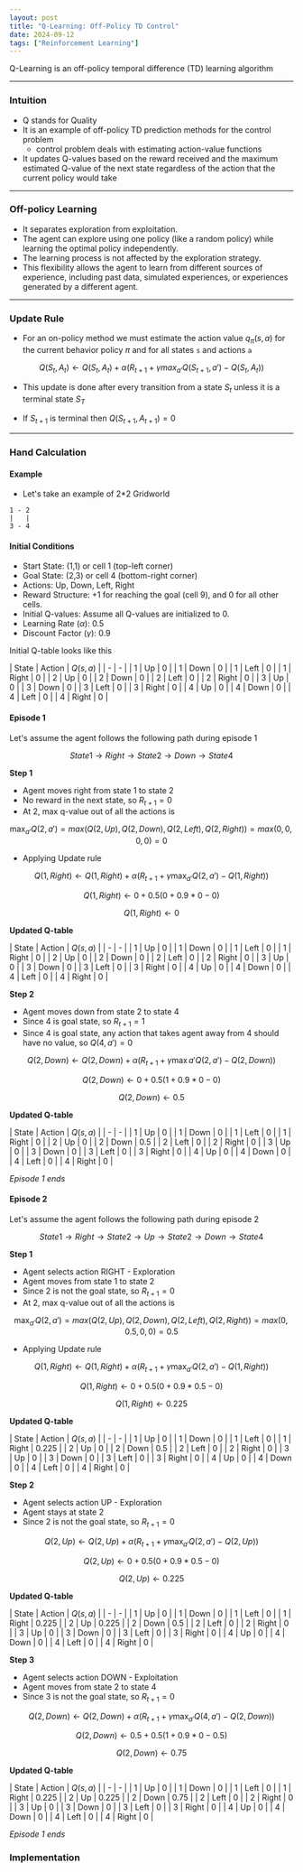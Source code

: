 ```yaml
---
layout: post
title: "Q-Learning: Off-Policy TD Control"
date: 2024-09-12
tags: ["Reinforcement Learning"]
---
```


Q-Learning is an off-policy temporal difference (TD) learning algorithm

---
### Intuition

- Q stands for Quality
- It is an example of off-policy TD prediction methods for the control problem
    - control problem deals with estimating action-value functions
-  It updates Q-values based on the reward received and the maximum estimated Q-value of the next state regardless of the action that the current policy would take

---

### Off-policy Learning

- It separates exploration from exploitation. 
- The agent can explore using one policy (like a random policy) while learning the optimal policy independently. 
- The learning process is not affected by the exploration strategy.
- This flexibility allows the agent to learn from different sources of experience, including past data, simulated experiences, or experiences generated by a different agent.

---

### Update Rule

- For an on-policy method we must estimate the action value $q_{\pi}(s, a)$ for the current behavior policy $\pi$ and for all states `s` and actions `a`

$$ {Q}(S_t,A_t) \leftarrow {Q}(S_t,A_t) + \alpha \left (R_{t+1} + \gamma max_{a'}Q(S_{t+1},a') - {Q}(S_t,A_t) \right ) $$

- This update is done after every transition from a state $S_t$ unless it is a terminal state $S_T$

- If $S_{t+1}$ is terminal then $Q(S_{t+1},A_{t+1}) = 0$

---

### Hand Calculation

#### Example

- Let's take an example of 2*2 Gridworld 

```
1 - 2
|   |
3 - 4
```

#### Initial Conditions
- Start State: (1,1) or cell 1 (top-left corner)
- Goal State: (2,3) or cell 4 (bottom-right corner)
- Actions: Up, Down, Left, Right
- Reward Structure: +1 for reaching the goal (cell 9), and 0 for all other cells.
- Initial Q-values: Assume all Q-values are initialized to 0.
- Learning Rate ($\alpha$): 0.5
- Discount Factor ($\gamma$): 0.9

Initial Q-table looks like this

| State | Action | $Q(s,a)$ |
| - | - |
| 1 | Up | 0 |
| 1 | Down | 0 |
| 1 | Left | 0 |
| 1 | Right | 0 |
| 2 | Up | 0 |
| 2 | Down | 0 |
| 2 | Left | 0 |
| 2 | Right | 0 |
| 3 | Up | 0 |
| 3 | Down | 0 |
| 3 | Left | 0 |
| 3 | Right | 0 |
| 4 | Up | 0 |
| 4 | Down | 0 |
| 4 | Left | 0 |
| 4 | Right | 0 |

#### Episode 1

Let's assume the agent follows the following path during episode 1

$$ State 1 \rightarrow Right \rightarrow State 2 \rightarrow Down \rightarrow State 4 $$

**Step 1**

- Agent moves right from state 1 to state 2
- No reward in the next state, so $R_{t+1} = 0$
- At 2, max q-value out of all the actions is 

$$ \max_{a'} Q(2,a') = max(Q(2,Up), Q(2,Down), Q(2,Left),Q(2,Right)) = max(0,0,0,0) = 0 $$

- Applying Update rule

$$ {Q}(1,Right) \leftarrow {Q}(1,Right) + \alpha \left (R_{t+1} + \gamma \max_{a'} Q(2,a') - {Q}(1,Right) \right ) $$

$$ {Q}(1,Right) \leftarrow 0 + 0.5(0 + 0.9*0 - 0) $$

$$ {Q}(1,Right) \leftarrow 0 $$

**Updated Q-table**

| State | Action | $Q(s,a)$ |
| - | - |
| 1 | Up | 0 |
| 1 | Down | 0 |
| 1 | Left | 0 |
| 1 | Right | 0 |
| 2 | Up | 0 |
| 2 | Down | 0 |
| 2 | Left | 0 |
| 2 | Right | 0 |
| 3 | Up | 0 |
| 3 | Down | 0 |
| 3 | Left | 0 |
| 3 | Right | 0 |
| 4 | Up | 0 |
| 4 | Down | 0 |
| 4 | Left | 0 |
| 4 | Right | 0 |

**Step 2**

- Agent moves down from state 2 to state 4
- Since 4 is goal state, so $R_{t+1} = 1$
- Since 4 is goal state, any action that takes agent away from 4 should have no value, so $Q(4,a') = 0$

$$ {Q}(2,Down) \leftarrow {Q}(2,Down) + \alpha \left (R_{t+1} + \gamma \max{a'} Q(2,a') - {Q}(2,Down) \right ) $$

$$ {Q}(2,Down) \leftarrow 0 + 0.5(1 + 0.9*0 - 0) $$

$$ {Q}(2,Down) \leftarrow 0.5 $$

**Updated Q-table**

| State | Action | $Q(s,a)$ |
| - | - |
| 1 | Up | 0 |
| 1 | Down | 0 |
| 1 | Left | 0 |
| 1 | Right | 0 |
| 2 | Up | 0 |
| 2 | Down | 0.5 |
| 2 | Left | 0 |
| 2 | Right | 0 |
| 3 | Up | 0 |
| 3 | Down | 0 |
| 3 | Left | 0 |
| 3 | Right | 0 |
| 4 | Up | 0 |
| 4 | Down | 0 |
| 4 | Left | 0 |
| 4 | Right | 0 |

_Episode 1 ends_


#### Episode 2

Let's assume the agent follows the following path during episode 2

$$ State 1 \rightarrow Right \rightarrow State 2 \rightarrow Up \rightarrow State 2 \rightarrow Down \rightarrow State 4 $$

**Step 1**

- Agent selects action RIGHT - Exploration
- Agent moves from state 1 to state 2
- Since 2 is not the goal state, so $R_{t+1} = 0$
- At 2, max q-value out of all the actions is 

$$ \max_{a'} Q(2,a') = max(Q(2,Up), Q(2,Down), Q(2,Left),Q(2,Right)) = max(0,0.5,0,0) = 0.5 $$

- Applying Update rule

$$ {Q}(1,Right) \leftarrow {Q}(1,Right) + \alpha \left (R_{t+1} + \gamma \max_{a'} Q(2,a') - {Q}(1,Right) \right ) $$

$$ {Q}(1,Right) \leftarrow 0 + 0.5(0 + 0.9*0.5 - 0) $$

$$ {Q}(1,Right) \leftarrow 0.225 $$

**Updated Q-table**

| State | Action | $Q(s,a)$ |
| - | - |
| 1 | Up | 0 |
| 1 | Down | 0 |
| 1 | Left | 0 |
| 1 | Right | 0.225 |
| 2 | Up | 0 |
| 2 | Down | 0.5 |
| 2 | Left | 0 |
| 2 | Right | 0 |
| 3 | Up | 0 |
| 3 | Down | 0 |
| 3 | Left | 0 |
| 3 | Right | 0 |
| 4 | Up | 0 |
| 4 | Down | 0 |
| 4 | Left | 0 |
| 4 | Right | 0 |

**Step 2**

- Agent selects action UP - Exploration
- Agent stays at state 2
- Since 2 is not the goal state, so $R_{t+1} = 0$

$$ {Q}(2,Up) \leftarrow {Q}(2,Up) + \alpha \left (R_{t+1} + \gamma \max_{a'} Q(2,a') - {Q}(2,Up) \right ) $$

$$ {Q}(2,Up) \leftarrow 0 + 0.5(0 + 0.9*0.5 - 0) $$

$$ {Q}(2,Up) \leftarrow 0.225 $$

**Updated Q-table**

| State | Action | $Q(s,a)$ |
| - | - |
| 1 | Up | 0 |
| 1 | Down | 0 |
| 1 | Left | 0 |
| 1 | Right | 0.225 |
| 2 | Up | 0.225 |
| 2 | Down | 0.5 |
| 2 | Left | 0 |
| 2 | Right | 0 |
| 3 | Up | 0 |
| 3 | Down | 0 |
| 3 | Left | 0 |
| 3 | Right | 0 |
| 4 | Up | 0 |
| 4 | Down | 0 |
| 4 | Left | 0 |
| 4 | Right | 0 |

**Step 3**

- Agent selects action DOWN - Exploitation
- Agent moves from state 2 to state 4
- Since 3 is not the goal state, so $R_{t+1} = 0$

$$ {Q}(2,Down) \leftarrow {Q}(2,Down) + \alpha \left (R_{t+1} + \gamma \max_{a'} Q(4,a') - {Q}(2,Down) \right ) $$

$$ {Q}(2,Down) \leftarrow 0.5 + 0.5(1 + 0.9*0 - 0.5) $$

$$ {Q}(2,Down) \leftarrow 0.75 $$

**Updated Q-table**

| State | Action | $Q(s,a)$ |
| - | - |
| 1 | Up | 0 |
| 1 | Down | 0 |
| 1 | Left | 0 |
| 1 | Right | 0.225 |
| 2 | Up | 0.225 |
| 2 | Down | 0.75 |
| 2 | Left | 0 |
| 2 | Right | 0 |
| 3 | Up | 0 |
| 3 | Down | 0 |
| 3 | Left | 0 |
| 3 | Right | 0 |
| 4 | Up | 0 |
| 4 | Down | 0 |
| 4 | Left | 0 |
| 4 | Right | 0 |


_Episode 1 ends_

### Implementation

```

```